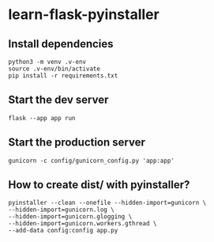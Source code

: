 # learn-flask-pyinstaller

## Install dependencies

```shell
python3 -m venv .v-env
source .v-env/bin/activate
pip install -r requirements.txt
```

## Start the dev server

```shell
flask --app app run
```

## Start the production server

```shell
gunicorn -c config/gunicorn_config.py 'app:app'
```

## How to create dist/ with pyinstaller?

```shell
pyinstaller --clean --onefile --hidden-import=gunicorn \
--hidden-import=gunicorn.log \
--hidden-import=gunicorn.glogging \
--hidden-import=gunicorn.workers.gthread \
--add-data config:config app.py
```
